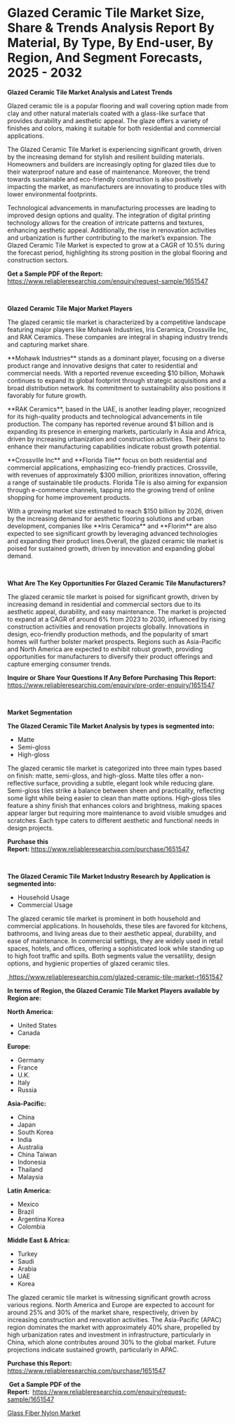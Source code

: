 <p><h1>Glazed Ceramic Tile Market Size, Share & Trends Analysis Report By Material, By Type, By End-user, By Region, And Segment Forecasts, 2025 - 2032</h1></p><p><strong>Glazed Ceramic Tile Market Analysis and Latest Trends</strong></p>
<p><p>Glazed ceramic tile is a popular flooring and wall covering option made from clay and other natural materials coated with a glass-like surface that provides durability and aesthetic appeal. The glaze offers a variety of finishes and colors, making it suitable for both residential and commercial applications. </p><p>The Glazed Ceramic Tile Market is experiencing significant growth, driven by the increasing demand for stylish and resilient building materials. Homeowners and builders are increasingly opting for glazed tiles due to their waterproof nature and ease of maintenance. Moreover, the trend towards sustainable and eco-friendly construction is also positively impacting the market, as manufacturers are innovating to produce tiles with lower environmental footprints.</p><p>Technological advancements in manufacturing processes are leading to improved design options and quality. The integration of digital printing technology allows for the creation of intricate patterns and textures, enhancing aesthetic appeal. Additionally, the rise in renovation activities and urbanization is further contributing to the market’s expansion. The Glazed Ceramic Tile Market is expected to grow at a CAGR of 10.5% during the forecast period, highlighting its strong position in the global flooring and construction sectors.</p></p>
<p><strong>Get a Sample PDF of the Report:&nbsp;</strong> <a href="https://www.reliableresearchiq.com/enquiry/request-sample/1651547?utm_campaign=2384&utm_medium=2&utm_source=Github&utm_content=ia&utm_term=31032025&utm_id=glazed-ceramic-tile">https://www.reliableresearchiq.com/enquiry/request-sample/1651547</a></p>
<p>&nbsp;</p>
<p><strong>Glazed Ceramic Tile Major Market Players</strong></p>
<p><p>The glazed ceramic tile market is characterized by a competitive landscape featuring major players like Mohawk Industries, Iris Ceramica, Crossville Inc, and RAK Ceramics. These companies are integral in shaping industry trends and capturing market share.</p><p>**Mohawk Industries** stands as a dominant player, focusing on a diverse product range and innovative designs that cater to residential and commercial needs. With a reported revenue exceeding $10 billion, Mohawk continues to expand its global footprint through strategic acquisitions and a broad distribution network. Its commitment to sustainability also positions it favorably for future growth.</p><p>**RAK Ceramics**, based in the UAE, is another leading player, recognized for its high-quality products and technological advancements in tile production. The company has reported revenue around $1 billion and is expanding its presence in emerging markets, particularly in Asia and Africa, driven by increasing urbanization and construction activities. Their plans to enhance their manufacturing capabilities indicate robust growth potential.</p><p>**Crossville Inc** and **Florida Tile** focus on both residential and commercial applications, emphasizing eco-friendly practices. Crossville, with revenues of approximately $300 million, prioritizes innovation, offering a range of sustainable tile products. Florida Tile is also aiming for expansion through e-commerce channels, tapping into the growing trend of online shopping for home improvement products.</p><p>With a growing market size estimated to reach $150 billion by 2026, driven by the increasing demand for aesthetic flooring solutions and urban development, companies like **Iris Ceramica** and **Florim** are also expected to see significant growth by leveraging advanced technologies and expanding their product lines.Overall, the glazed ceramic tile market is poised for sustained growth, driven by innovation and expanding global demand.</p></p>
<p>&nbsp;</p>
<p><strong>What Are The Key Opportunities For Glazed Ceramic Tile Manufacturers?</strong></p>
<p><p>The glazed ceramic tile market is poised for significant growth, driven by increasing demand in residential and commercial sectors due to its aesthetic appeal, durability, and easy maintenance. The market is projected to expand at a CAGR of around 6% from 2023 to 2030, influenced by rising construction activities and renovation projects globally. Innovations in design, eco-friendly production methods, and the popularity of smart homes will further bolster market prospects. Regions such as Asia-Pacific and North America are expected to exhibit robust growth, providing opportunities for manufacturers to diversify their product offerings and capture emerging consumer trends.</p></p>
<p><strong>Inquire or Share Your Questions If Any Before Purchasing This Report:</strong> <a href="https://www.reliableresearchiq.com/enquiry/pre-order-enquiry/1651547?utm_campaign=2384&utm_medium=2&utm_source=Github&utm_content=ia&utm_term=31032025&utm_id=glazed-ceramic-tile">https://www.reliableresearchiq.com/enquiry/pre-order-enquiry/1651547</a></p>
<p>&nbsp;</p>
<p><strong>Market Segmentation</strong></p>
<p><strong>The Glazed Ceramic Tile Market Analysis by types is segmented into:</strong></p>
<p><ul><li>Matte</li><li>Semi-gloss</li><li>High-gloss</li></ul></p>
<p><p>The glazed ceramic tile market is categorized into three main types based on finish: matte, semi-gloss, and high-gloss. Matte tiles offer a non-reflective surface, providing a subtle, elegant look while reducing glare. Semi-gloss tiles strike a balance between sheen and practicality, reflecting some light while being easier to clean than matte options. High-gloss tiles feature a shiny finish that enhances colors and brightness, making spaces appear larger but requiring more maintenance to avoid visible smudges and scratches. Each type caters to different aesthetic and functional needs in design projects.</p></p>
<p><strong>Purchase this Report:&nbsp;</strong><a href="https://www.reliableresearchiq.com/purchase/1651547?utm_campaign=2384&utm_medium=2&utm_source=Github&utm_content=ia&utm_term=31032025&utm_id=glazed-ceramic-tile">https://www.reliableresearchiq.com/purchase/1651547</a></p>
<p>&nbsp;</p>
<p><strong>The Glazed Ceramic Tile Market Industry Research by Application is segmented into:</strong></p>
<p><ul><li>Household Usage</li><li>Commercial Usage</li></ul></p>
<p><p>The glazed ceramic tile market is prominent in both household and commercial applications. In households, these tiles are favored for kitchens, bathrooms, and living areas due to their aesthetic appeal, durability, and ease of maintenance. In commercial settings, they are widely used in retail spaces, hotels, and offices, offering a sophisticated look while standing up to high foot traffic and spills. Both segments value the versatility, design options, and hygienic properties of glazed ceramic tiles.</p></p>
<p><a href="https://www.reliableresearchiq.com/glazed-ceramic-tile-market-r1651547?utm_campaign=2384&utm_medium=2&utm_source=Github&utm_content=ia&utm_term=31032025&utm_id=glazed-ceramic-tile">&nbsp;https://www.reliableresearchiq.com/glazed-ceramic-tile-market-r1651547</a></p>
<p><strong>In terms of Region, the Glazed Ceramic Tile Market Players available by Region are:</strong></p>
<p>
    <p> <strong> North America: </strong>
        <ul>
            <li>United States</li>
            <li>Canada</li>
        </ul>
        </p> 
    <p> <strong> Europe: </strong>
        <ul>
            <li>Germany</li>
            <li>France</li>
            <li>U.K.</li>
            <li>Italy</li>
            <li>Russia</li>
        </ul>
        </p> 
    <p> <strong> Asia-Pacific: </strong>
        <ul>
            <li>China</li>
            <li>Japan</li>
            <li>South Korea</li>
            <li>India</li>
            <li>Australia</li>
            <li>China Taiwan</li>
            <li>Indonesia</li>
            <li>Thailand</li>
            <li>Malaysia</li>
        </ul>
        </p> 
    <p> <strong> Latin America: </strong>
        <ul>
            <li>Mexico</li>
            <li>Brazil</li>
            <li>Argentina Korea</li>
            <li>Colombia</li>
        </ul>
        </p> 
    <p> <strong> Middle East & Africa: </strong>
        <ul>
            <li>Turkey</li>
            <li>Saudi</li>
            <li>Arabia</li>
            <li>UAE</li>
            <li>Korea</li>
        </ul>
    </p>
    </p>
<p><p>The glazed ceramic tile market is witnessing significant growth across various regions. North America and Europe are expected to account for around 25% and 30% of the market share, respectively, driven by increasing construction and renovation activities. The Asia-Pacific (APAC) region dominates the market with approximately 40% share, propelled by high urbanization rates and investment in infrastructure, particularly in China, which alone contributes around 30% to the global market. Future projections indicate sustained growth, particularly in APAC.</p></p>
<p><strong>Purchase this Report: </strong><a href="https://www.reliableresearchiq.com/purchase/1651547?utm_campaign=2384&utm_medium=2&utm_source=Github&utm_content=ia&utm_term=31032025&utm_id=glazed-ceramic-tile">https://www.reliableresearchiq.com/purchase/1651547</a></p>
<p>&nbsp;<strong>Get a Sample PDF of the Report:&nbsp;&nbsp;</strong><a href="https://www.reliableresearchiq.com/enquiry/request-sample/1651547?utm_campaign=2384&utm_medium=2&utm_source=Github&utm_content=ia&utm_term=31032025&utm_id=glazed-ceramic-tile">https://www.reliableresearchiq.com/enquiry/request-sample/1651547</a></p>
<p><strong></strong></p>
<p><p><a href="https://github.com/shondapmbau/Market-Research-Report-List-1/blob/main/glass-fiber-nylon-market.md?utm_campaign=2384&utm_medium=2&utm_source=Github&utm_content=ia&utm_term=31032025&utm_id=glazed-ceramic-tile">Glass Fiber Nylon Market</a></p></p>